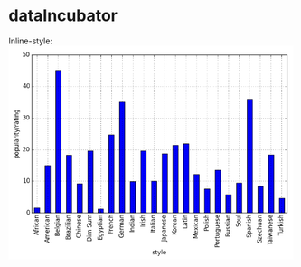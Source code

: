 # dataIncubator

Inline-style: 
![alt text](https://github.com/liuchaoren/dataIncubator/blob/master/byreviewnum.png "Logo Title Text 1")

